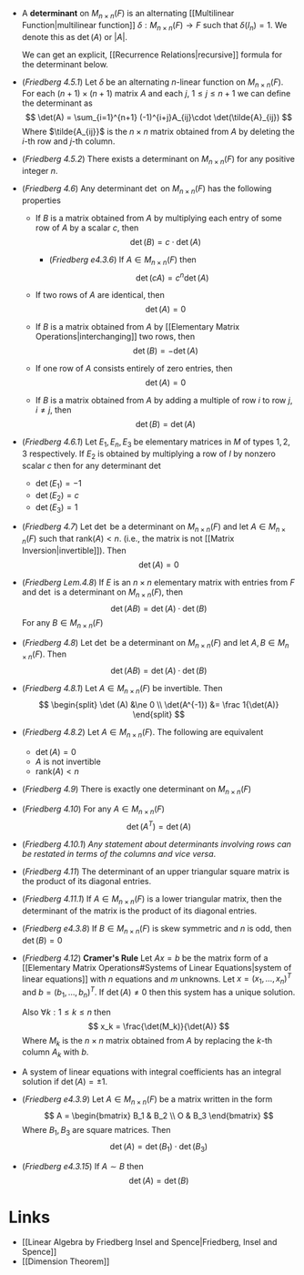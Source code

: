 * A **determinant** on $M_{n\times n}(F)$ is an alternating [[Multilinear Function|multilinear function]] $\delta: M_{n\times n} (F) \to F$ such that $\delta(I_n)=1$. We denote this as $\det(A)$ or $|A|$.
  
  We can get an explicit, [[Recurrence Relations|recursive]] formula for the determinant below.

* (*Friedberg 4.5.1*)  Let $\delta$ be an alternating $n$-linear function on $M_{n\times n}(F)$. For each $(n+1)\times (n+1)$ matrix $A$ and each $j$, $1\le j \le n+1$ we can define the determinant as  
  $$
  \det(A) = \sum_{i=1}^{n+1} (-1)^{i+j}A_{ij}\cdot \det(\tilde{A}_{ij})
  $$
  Where $\tilde{A_{ij}}$ is the $n\times n$ matrix obtained from $A$ by deleting the $i$-th row and $j$-th column.

* (*Friedberg 4.5.2*) There exists a determinant on $M_{n\times n}(F)$ for any positive integer $n$. 

* (*Friedberg 4.6*) Any determinant $\det$ on $M_{n\times n}(F)$ has the following properties
	* If $B$ is a matrix obtained from $A$ by multiplying each entry of some row of $A$ by a scalar $c$, then
	  $$
	  \det (B) = c\cdot \det(A)
	  $$
		* (*Friedberg e4.3.6*) If $A\in M_{n\times n}(F)$ then
		  $$
		  \det(cA)=c^n\det(A)
		  $$
	* If two rows of $A$ are identical, then 
	  $$
	  \det(A) = 0
	  $$
	* If $B$ is a matrix obtained from $A$ by [[Elementary Matrix Operations|interchanging]] two rows, then
	  $$
	  \det(B) = -\det(A)
	  $$

	* If one row of $A$ consists entirely of zero entries, then
	  $$
	  \det(A) =0
	  $$
	* If $B$ is a matrix obtained from $A$ by adding a multiple of row $i$ to row $j$, $i\ne j$, then 
	  $$
	  \det(B) = \det(A)
	  $$
* (*Friedberg 4.6.1*) Let $E_1,E_n, E_3$ be elementary matrices in $M$ of types $1, 2, 3$ respectively. If $E_2$ is obtained by multiplying a row of $I$ by nonzero scalar $c$ then  for any determinant $\det$ 
	* $\det(E_1)=-1$
	* $\det(E_2)=c$
	* $\det(E_3)= 1$

* (*Friedberg 4.7*) Let $\det$ be a determinant on $M_{n\times n}(F)$ and let $A\in M_{n\times n}(F)$ such that $\text{rank}(A)<n$. (i.e., the matrix is not [[Matrix Inversion|invertible]]). Then
  $$
  \det (A) = 0
  $$


* (*Friedberg Lem.4.8*) If $E$ is an $n\times n$ elementary matrix with entries from $F$ and $\det$ is a determinant on $M_{n\times n}(F)$, then
  $$
  \det(AB) = \det(A) \cdot \det(B)
  $$
  For any $B\in M_{n\times n}(F)$

* (*Friedberg 4.8*) Let $\det$ be a determinant on $M_{n\times n}(F)$ and let $A,B\in M_{n\times n}(F)$. Then
  $$
  \det(AB)=\det(A)\cdot \det(B)
  $$

* (*Friedberg 4.8.1*) Let $A\in M_{n\times n}(F)$ be invertible. Then 
  $$
  \begin{split}
  \det (A) &\ne 0 \\
  \det(A^{-1}) &= \frac 1{\det(A)}
  \end{split}
  $$
* (*Friedberg 4.8.2*) Let $A\in M_{n\times n}(F)$. The following are equivalent
	* $\det(A)=0$
	* $A$ is not invertible
	* $\text{rank}(A) < n$ 

* (*Friedberg 4.9*) There is exactly one determinant on $M_{n\times n}(F)$

* (*Friedberg 4.10*) For any $A\in M_{n\times n}(F)$
  $$
  \det(A^T)=\det(A)
  $$
* (*Friedberg 4.10.1*) *Any statement about determinants involving rows can be restated in terms of the columns and vice versa*. 

* (*Friedberg 4.11*) The determinant of an upper triangular square matrix is the product of its diagonal entries.
* (*Friedberg 4.11.1*) If $A\in M_{n\times n}(F)$ is a lower triangular matrix, then the determinant of the matrix is the product of its diagonal entries.
* (*Friedberg e4.3.8*) If $B\in M_{n\times n}(F)$ is skew symmetric and $n$ is odd, then $\det(B)=0$


* (*Friedberg 4.12*) **Cramer's Rule** Let $Ax=b$ be the matrix form of a [[Elementary Matrix Operations#Systems of Linear Equations|system of linear equations]] with $n$ equations and $m$ unknowns. Let $x=(x_1,\dots, x_n)^T$ and $b=(b_1,\dots,b_n)^T$. If $\det(A)\ne 0$ then this system has a unique solution.
  
  Also $\forall k : 1\le k\le n$ then
  $$
  x_k = \frac{\det(M_k)}{\det(A)}
  $$
  Where $M_k$ is the $n\times n$ matrix obtained from $A$ by replacing the $k$-th column $A_k$ with $b$.


* A system of linear equations with integral coefficients has an integral solution if $\det(A)=\pm 1$. 

* (*Friedberg e4.3.9*) Let $A\in M_{n\times n}(F)$ be a matrix written in the form
  $$
  A = \begin{bmatrix}
  B_1 & B_2 \\
  O & B_3
  \end{bmatrix}
  $$
  Where $B_1,B_3$ are square matrices. Then
  $$
  \det(A) =\det(B_1) \cdot \det(B_3)
  $$ 
* (*Friedberg e4.3.15*) If $A\sim B$ then 
  $$
  \det(A) = \det(B)
  $$

# Links
* [[Linear Algebra by Friedberg Insel and Spence|Friedberg, Insel and Spence]]
* [[Dimension Theorem]]